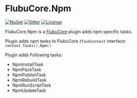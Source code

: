 # FlubuCore.Npm

[![NuGet](https://img.shields.io/nuget/v/FlubuCore.CakePlugin.svg)](https://www.nuget.org/packages/FlubuCore.Npm/)
[![Gitter](https://img.shields.io/gitter/room/FlubuCore/Lobby.svg)](https://gitter.im/FlubuCore/Lobby?utm_source=badge&utm_medium=badge&utm_campaign=pr-badge&utm_content=badge)
[![License](https://img.shields.io/github/license/flubu-core/flubuCore.CakePlugin.svg)](https://github.com/flubu-core/FlubuCore.Npm/blob/master/LICENSE)

FlubuCore.Npm is a [FlubuCore](https://github.com/flubu-core/flubu.core) plugin adds npm specific tasks.

Plugin adds npm tasks to FlubuCore ``` ITaskContext ``` interface:  ``` context.Tasks().Npm() ```

Plugin adds Following tasks:
* NpmInstallTask
* NpmPackTask
* NpmPublishTask
* NpmRebuildTask 
* NpmRunScriptTask
* NpmUpdateTask
